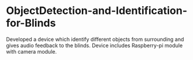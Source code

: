 # ObjectDetection-and-Identification-for-Blinds
Developed a device which identify different objects from surrounding and gives audio feedback to the blinds. Device includes Raspberry-pi module with camera module.
